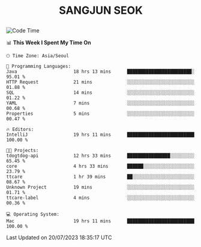 <h1>
 <p align="center">
   SANGJUN SEOK
 </p>
</h1>

<!--START_SECTION:waka-->
![Code Time](http://img.shields.io/badge/Code%20Time-2%2C697%20hrs%2034%20mins-blue)

📊 **This Week I Spent My Time On** 

```text
🕑︎ Time Zone: Asia/Seoul

💬 Programming Languages: 
Java                     18 hrs 13 mins      ████████████████████████░   95.01 % 
HTTP Request             21 mins             ░░░░░░░░░░░░░░░░░░░░░░░░░   01.88 % 
SQL                      14 mins             ░░░░░░░░░░░░░░░░░░░░░░░░░   01.22 % 
YAML                     7 mins              ░░░░░░░░░░░░░░░░░░░░░░░░░   00.68 % 
Properties               5 mins              ░░░░░░░░░░░░░░░░░░░░░░░░░   00.47 % 

🔥 Editors: 
IntelliJ                 19 hrs 11 mins      █████████████████████████   100.00 % 

🐱‍💻 Projects: 
tdogtdog-api             12 hrs 33 mins      ████████████████░░░░░░░░░   65.45 % 
core                     4 hrs 33 mins       ██████░░░░░░░░░░░░░░░░░░░   23.79 % 
ttcare                   1 hr 39 mins        ██░░░░░░░░░░░░░░░░░░░░░░░   08.67 % 
Unknown Project          19 mins             ░░░░░░░░░░░░░░░░░░░░░░░░░   01.71 % 
ttcare-label             4 mins              ░░░░░░░░░░░░░░░░░░░░░░░░░   00.36 % 

💻 Operating System: 
Mac                      19 hrs 11 mins      █████████████████████████   100.00 % 
```


 Last Updated on 20/07/2023 18:35:17 UTC
<!--END_SECTION:waka-->
